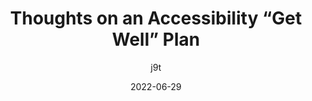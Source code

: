 ---
author: j9t
date: 2022-06-29
draft: true
permalink: false
tags:
  - accessibility
target_url: https://meiert.com/en/blog/accessibility-get-well-plan/
title: Thoughts on an Accessibility “Get Well” Plan
---